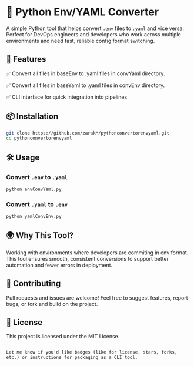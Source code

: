 # 🔄 Python Env/YAML Converter

A simple Python tool that helps convert `.env` files to `.yaml` and vice versa. Perfect for DevOps engineers and developers who work across multiple environments and need fast, reliable config format switching.

## 🚀 Features

✅ Convert all files in baseEnv to .yaml files in convYaml directory.

✅ Convert all files in baseYaml to .yaml files in convEnv directory.

✅ CLI interface for quick integration into pipelines

## 📦 Installation

```bash
git clone https://github.com/zarakM/pythonconvertorenvyaml.git
cd pythonconvertorenvyaml
```

## 🛠 Usage

### Convert `.env` to `.yaml`

```bash
python envConvYaml.py
```

### Convert `.yaml` to `.env`

```bash
python yamlConvEnv.py
```

## 🌍 Why This Tool?

Working with environments where developers are commiting in env format. This tool ensures smooth, consistent conversions to support better automation and fewer errors in deployment.

## 🤝 Contributing

Pull requests and issues are welcome! Feel free to suggest features, report bugs, or fork and build on the project.

## 📄 License

This project is licensed under the MIT License.
```

Let me know if you'd like badges (like for license, stars, forks, etc.) or instructions for packaging as a CLI tool.
